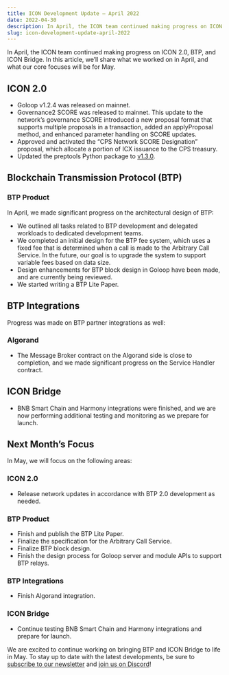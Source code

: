```yaml
---
title: ICON Development Update – April 2022
date: 2022-04-30
description: In April, the ICON team continued making progress on ICON 2.0, BTP, and ICON Bridge.
slug: icon-development-update-april-2022
---
```


In April, the ICON team continued making progress on ICON 2.0, BTP, and ICON Bridge. In this article, we’ll share what we worked on in April, and what our core focuses will be for May.

## ICON 2.0

* Goloop v1.2.4 was released on mainnet.
* Governance2 SCORE was released to mainnet. This update to the network’s governance SCORE introduced a new proposal format that supports multiple proposals in a transaction, added an applyProposal method, and enhanced parameter handling on SCORE updates.
* Approved and activated the “CPS Network SCORE Designation” proposal, which allocate a portion of ICX issuance to the CPS treasury.
* Updated the preptools Python package to [v1.3.0](https://github.com/icon-project/preptools/releases/tag/v1.3.0).

## Blockchain Transmission Protocol (BTP)

### BTP Product

In April, we made significant progress on the architectural design of BTP:

* We outlined all tasks related to BTP development and delegated workloads to dedicated development teams.
* We completed an initial design for the BTP fee system, which uses a fixed fee that is determined when a call is made to the Arbitrary Call Service. In the future, our goal is to upgrade the system to support variable fees based on data size.
* Design enhancements for BTP block design in Goloop have been made, and are currently being reviewed.
* We started writing a BTP Lite Paper.

## BTP Integrations

Progress was made on BTP partner integrations as well:

### Algorand

* The Message Broker contract on the Algorand side is close to completion, and we made significant progress on the Service Handler contract.

## ICON Bridge

* BNB Smart Chain and Harmony integrations were finished, and we are now performing additional testing and monitoring as we prepare for launch.

## Next Month’s Focus

In May, we will focus on the following areas:

### ICON 2.0
* Release network updates in accordance with BTP 2.0 development as needed.

### BTP Product

* Finish and publish the BTP Lite Paper.
* Finalize the specification for the Arbitrary Call Service.
* Finalize BTP block design.
* Finish the design process for Goloop server and module APIs to support BTP relays.

### BTP Integrations

* Finish Algorand integration.

### ICON Bridge

* Continue testing BNB Smart Chain and Harmony integrations and prepare for launch.

We are excited to continue working on bringing BTP and ICON Bridge to life in May. To stay up to date with the latest developments, be sure to [subscribe to our newsletter](https://foundation.us15.list-manage.com/subscribe?u=d8b1e5594bd92c54dc0c7141c&id=fbc02bbf32) and [join us on Discord](https://discord.com/invite/7a75Hf3cFm)!